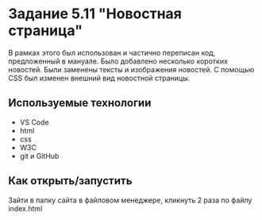 # Задание 5.11 "Новостная страница"

В рамках этого был использован и частично переписан код, предложенный в мануале. Было добавлено несколько коротких новостей. Были заменены тексты и изображения новостей. С помощью CSS
был изменен внешний вид новостной страницы.

## Используемые технологии
* VS Code
* html
* css
* W3C
* git и GitHub

## Как открыть/запустить

Зайти в папку сайта в файловом менеджере, кликнуть 2 раза по файлу index.html